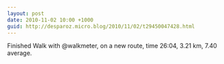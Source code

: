 ```yaml
---
layout: post
date: 2010-11-02 10:00 +1000
guid: http://desparoz.micro.blog/2010/11/02/t29450047428.html
---
```

Finished Walk with @walkmeter, on a new route, time 26:04, 3.21 km, 7.40 average.
